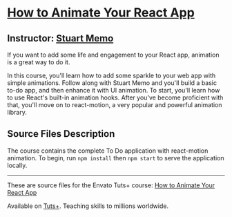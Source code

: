 # [How to Animate Your React App][published url]
## Instructor: [Stuart Memo][instructor url]



If you want to add some life and engagement to your React app, animation is a great way to do it. 

In this course, you'll learn how to add some sparkle to your web app with simple animations. Follow along with Stuart Memo and you'll build a basic to-do app, and then enhance it with UI animation. To start, you'll learn how to use React's built-in animation hooks. After you've become proficient with that, you'll move on to react-motion, a very popular and powerful animation library.

## Source Files Description

The course contains the complete To Do application with react-motion animation. To begin, run `npm install` then `npm start` to serve the application locally.

------

These are source files for the Envato Tuts+ course: [How to Animate Your React App][published url]

Available on [Tuts+](https://tutsplus.com). Teaching skills to millions worldwide.

[published url]: https://code.tutsplus.com/courses/how-to-animate-your-react-app
[instructor url]: https://tutsplus.com/authors/stuart-memo
